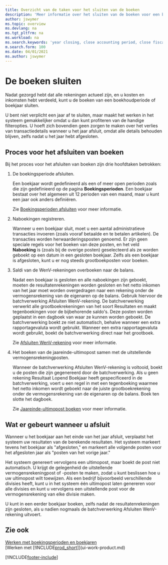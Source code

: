 ```yaml
---
title: Overzicht van de taken voor het sluiten van de boeken
description: 'Meer informatie over het sluiten van de boeken voor een boekjaar of -periode, en wat er gebeurt nadat u het jaareinde hebt afgesloten.'
author: jswymer
ms.topic: overview
ms.devlang: na
ms.tgt_pltfrm: na
ms.workload: na
ms.search.keywords: 'year closing, close accounting period, close fiscal year, bank account detailed trial balance'
m.search.form: 100
ms.date: 04/01/2021
ms.author: jswymer
---
```

# <a name="closing-the-books"></a>De boeken sluiten
Nadat gezorgd hebt dat alle rekeningen actueel zijn, en u kosten en inkomsten hebt verdeeld, kunt u de boeken van een boekhoudperiode of boekjaar sluiten.

U bent niet verplicht een jaar af te sluiten, maar maakt het werken in het systeem gemakkelijker omdat u dan kunt profiteren van de handige filteropties. U hoeft zich bovendien geen zorgen te maken over het verlies van transactiedetails wanneer u het jaar afsluit, omdat alle details behouden blijven, zelfs nadat u het jaar hebt afgesloten.

## <a name="closing-book-process"></a>Proces voor het afsluiten van boeken
Bij het proces voor het afsluiten van boeken zijn drie hoofdtaken betrokken:

1. De boekingsperiode afsluiten.

    Een boekjaar wordt gedefinieerd als een of meer open perioden zoals die zijn gedefinieerd op de pagina **Boekingsperioden**. Een boekjaar bestaat over het algemeen uit 12 perioden van een maand, maar u kunt een jaar ook anders definiëren.

    Zie [Boekingsperioden afsluiten](year-close-account-periods.md) voor meer informatie.
2. Naboekingen registreren.

    Wanneer u een boekjaar sluit, moet u een aantal administratieve transacties invoeren (zoals vooraf betaalde en te betalen artikelen). De transacties worden herwaarderingsposten genoemd. Er zijn geen speciale regels voor het boeken van deze posten, en het veld **Naboeking** is (zoals bij de overige posten) geselecteerd als ze worden geboekt op een datum in een gesloten boekjaar. Zelfs als een boekjaar is afgesloten, kunt u er nog steeds grootboekposten voor boeken.
3. Saldi van de WenV-rekeningen overboeken naar de balans.

    Nadat een boekjaar is gesloten en alle naboekingen zijn geboekt, moeten de resultatenrekeningen worden gesloten en het netto inkomen van het jaar moet worden overgedragen naar een rekening onder de vermogensrekening van de eigenaren op de balans. Gebruik hiervoor de batchverwerking Afsluiten WenV-rekening. De batchverwerking verwerkt alle grootboekrekeningen van het soort Resultaten en maakt tegenboekingen voor de bijbehorende saldo's. Deze posten worden geplaatst in een dagboek van waar ze kunnen worden geboekt. De batchverwerking boekt ze niet automatisch, behalve wanneer een extra rapportagevaluta wordt gebruikt. Wanneer een extra rapportagevaluta wordt gebruikt, boekt de batchverwerking direct naar het grootboek.

    Zie [Afsluiten WenV-rekening](year-close-income-statement.md) voor meer informatie.
4. Het boeken van de jaareinde-ultimopost samen met de uitstellende vermogensrekeningposten.

    Wanneer de batchverwerking Afsluiten WenV-rekening is voltooid, boekt u de posten die zijn gegenereerd door de batchverwerking. Als u geen rekening Resultaat Lopend Boekjaar heeft gespecificeerd in de batchverwerking, voert u een regel in met een tegenboeking waarmee het netto inkomen wordt geboekt naar de juiste grootboekrekening onder de vermogensrekening van de eigenaren op de balans. Boek ten slotte het dagboek.

    Zie [Jaareinde-ultimopost boeken](year-how-post-year-end-close-entry.md) voor meer informatie.

## <a name="what-happens-when-you-close"></a>Wat er gebeurt wanneer u afsluit
Wanneer u het boekjaar aan het einde van het jaar afsluit, verplaatst het systeem uw resultaten van de berekende resultaten. Het systeem markeert tevens het boekjaar als "afgesloten," en markeert alle volgende posten voor het afgesloten jaar als "posten van het vorige jaar."

Het systeem genereert vervolgens een ultimopost, maar boekt de post niet automatisch. U krijgt de gelegenheid de uitstellende vermogensrekeningpost of -posten te maken, zodat u kunt beslissen hoe u uw ultimopost wilt toewijzen. Als een bedrijf bijvoorbeeld verschillende divisies heeft, kunt u in het systeem één ultimopost laten genereren voor alle divisies en kunt u vervolgens een uitstellende post voor de vermogensrekening van elke divisie maken.

U kunt in een eerder boekjaar boeken, zelfs nadat de resultatenrekeningen zijn gesloten, als u nadien nogmaals de batchverwerking Afsluiten WenV-rekening uitvoert.

## <a name="see-also"></a>Zie ook

[Werken met boekingsperioden en boekjaren](finance-accounting-periods-and-fiscal-years.md)  
[Werken met [!INCLUDE[prod_short](includes/prod_short.md)]](ui-work-product.md)


[!INCLUDE[footer-include](includes/footer-banner.md)]
